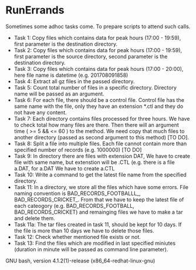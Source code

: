 # RunErrands
Sometimes some adhoc tasks come. To prepare scripts to attend such calls.

* Task 1: Copy files which contains data for peak hours (17:00 - 19:59), first parameter is the destination directory.
* Task 2: Copy files which contains data for peak hours (17:00 - 19:59), first parameter is the source directory, second parameter is the destination directory. 
* Task 3: Copy files which contains data for peak hours (17:00 - 20:00), here file name is datetime (e.g. 201708091858)
* Task 4: Extract all gz files in the passed directory.
* Task 5: Count total number of files in a specific directory. Directory name will be passed as an argument.
* Task 6: For each file, there should be a control file. Control file has the same name with the file, only they have an extension *.ctl and they do not have any content.
* Task 7: Each directory contains files processed for three hours. We have to check total how many files are there. Then there will an argument time ( >= 5 && <= 60 ) to the method. We need copy that much files to another directory (passed as second argument to this method) [TO DO].
* Task 8: Split a file into multiple files. Each file cannot contain more than specified number of records (e.g. 1000000) [TO DO]
* Task 9: In directory there are files with extension DAT, We have to create file with same name, but extenstion will be .CTL (e.g. there is a file a.DAT, for a.DAT We have to create a.CTL
* Task 10: Write a command to get the latest file name from the specified directory.
* Task 11: In a directory, we store all the files which have some errors. File naming convention is BAD_RECORDS_FOOTBALLL_<TIMESTAMP>, BAD_RECORDS_CRICKET_<TIMESTAMP>. From that we have to keep the latest file of each cateogory (e.g. BAD_RECORDS_FOOTBALL, BAD_RECORDS_CRICKET) and remainging files we have to make a tar and delete them.  
* Task 11a: The tar files created in task 11, should be kept for 10 days. If the file is more than 10 days we have to delete those files.
* Task 12: Check whether mentioned file exists or not.
* Task 13: Find the files which are modified in last specified miniutes (duration in minute will be passed as command line parameter).

GNU bash, version 4.1.2(1)-release (x86_64-redhat-linux-gnu)
